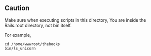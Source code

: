 ## Caution

Make sure when executing scripts in this directory,
You are inside the Rails.root directory, not bin itself.

For example,
```
cd /home/wwwroot/thebooks
bin/ls_unicorn
```

